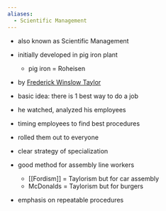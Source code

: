 ```yaml
---
aliases:
  - Scientific Management
---
```

- also known as Scientific Management
- initially developed in pig iron plant
	- pig iron = Roheisen
- by [Frederick Winslow Taylor](https://sv.wikipedia.org/wiki/Frederick_Winslow_Taylor)

- basic idea: there is 1 best way to do a job
- he watched, analyzed his employees
- timing employees to find best procedures
- rolled them out to everyone

- clear strategy of specialization
- good method for assembly line workers
	- [[Fordism]] = Taylorism but for car assembly
	- McDonalds = Taylorism but for burgers
- emphasis on repeatable procedures